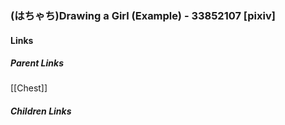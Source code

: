 ### (はちゃち)Drawing a Girl (Example) - 33852107 [pixiv]
#### Links
##### Parent Links
[[Chest]]
##### Children Links
